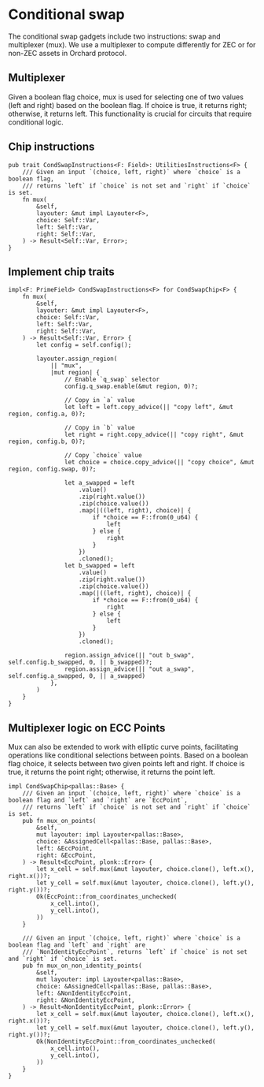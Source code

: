 # Conditional swap

The conditional swap gadgets include two instructions: swap and multiplexer (mux).
We use a multiplexer to compute differently for ZEC or for non-ZEC assets in Orchard protocol.

## Multiplexer

Given a boolean flag $\textsf{choice}$, mux is used for selecting one of two values ($\textsf{left}$ and $\textsf{right}$) based on the boolean flag.
If $\textsf{choice}$ is true, it returns $\textsf{right}$; otherwise, it returns $\textsf{left}$. This functionality is crucial for circuits that require conditional logic.


## Chip instructions

```rust,ignore,no_run
pub trait CondSwapInstructions<F: Field>: UtilitiesInstructions<F> {
    /// Given an input `(choice, left, right)` where `choice` is a boolean flag,
    /// returns `left` if `choice` is not set and `right` if `choice` is set.
    fn mux(
        &self,
        layouter: &mut impl Layouter<F>,
        choice: Self::Var,
        left: Self::Var,
        right: Self::Var,
    ) -> Result<Self::Var, Error>;
}
```

## Implement chip traits

```rust,ignore,no_run
impl<F: PrimeField> CondSwapInstructions<F> for CondSwapChip<F> {
    fn mux(
        &self,
        layouter: &mut impl Layouter<F>,
        choice: Self::Var,
        left: Self::Var,
        right: Self::Var,
    ) -> Result<Self::Var, Error> {
        let config = self.config();

        layouter.assign_region(
            || "mux",
            |mut region| {
                // Enable `q_swap` selector
                config.q_swap.enable(&mut region, 0)?;

                // Copy in `a` value
                let left = left.copy_advice(|| "copy left", &mut region, config.a, 0)?;

                // Copy in `b` value
                let right = right.copy_advice(|| "copy right", &mut region, config.b, 0)?;

                // Copy `choice` value
                let choice = choice.copy_advice(|| "copy choice", &mut region, config.swap, 0)?;

                let a_swapped = left
                    .value()
                    .zip(right.value())
                    .zip(choice.value())
                    .map(|((left, right), choice)| {
                        if *choice == F::from(0_u64) {
                            left
                        } else {
                            right
                        }
                    })
                    .cloned();
                let b_swapped = left
                    .value()
                    .zip(right.value())
                    .zip(choice.value())
                    .map(|((left, right), choice)| {
                        if *choice == F::from(0_u64) {
                            right
                        } else {
                            left
                        }
                    })
                    .cloned();

                region.assign_advice(|| "out b_swap", self.config.b_swapped, 0, || b_swapped)?;
                region.assign_advice(|| "out a_swap", self.config.a_swapped, 0, || a_swapped)
            },
        )
    }
}
```

## Multiplexer logic on ECC Points

Mux can also be extended to work with elliptic curve points, facilitating operations like conditional selections between points. 
Based on a boolean flag $\textsf{choice}$, it selects between two given points $\textsf{left}$ and $\textsf{right}$. 
If $\textsf{choice}$ is true, it returns the point $\textsf{right}$; otherwise, it returns the point $\textsf{left}$. 

```rust,ignore,no_run
impl CondSwapChip<pallas::Base> {
    /// Given an input `(choice, left, right)` where `choice` is a boolean flag and `left` and `right` are `EccPoint`,
    /// returns `left` if `choice` is not set and `right` if `choice` is set.
    pub fn mux_on_points(
        &self,
        mut layouter: impl Layouter<pallas::Base>,
        choice: &AssignedCell<pallas::Base, pallas::Base>,
        left: &EccPoint,
        right: &EccPoint,
    ) -> Result<EccPoint, plonk::Error> {
        let x_cell = self.mux(&mut layouter, choice.clone(), left.x(), right.x())?;
        let y_cell = self.mux(&mut layouter, choice.clone(), left.y(), right.y())?;
        Ok(EccPoint::from_coordinates_unchecked(
            x_cell.into(),
            y_cell.into(),
        ))
    }

    /// Given an input `(choice, left, right)` where `choice` is a boolean flag and `left` and `right` are
    /// `NonIdentityEccPoint`, returns `left` if `choice` is not set and `right` if `choice` is set.
    pub fn mux_on_non_identity_points(
        &self,
        mut layouter: impl Layouter<pallas::Base>,
        choice: &AssignedCell<pallas::Base, pallas::Base>,
        left: &NonIdentityEccPoint,
        right: &NonIdentityEccPoint,
    ) -> Result<NonIdentityEccPoint, plonk::Error> {
        let x_cell = self.mux(&mut layouter, choice.clone(), left.x(), right.x())?;
        let y_cell = self.mux(&mut layouter, choice.clone(), left.y(), right.y())?;
        Ok(NonIdentityEccPoint::from_coordinates_unchecked(
            x_cell.into(),
            y_cell.into(),
        ))
    }
}
```



